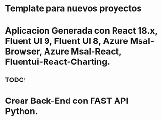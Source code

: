 # Template para nuevos proyectos

# Aplicacion Generada con React 18.x, Fluent UI 9, Fluent UI 8, Azure Msal-Browser, Azure Msal-React, Fluentui-React-Charting.

## TODO:
# Crear Back-End con FAST API Python.